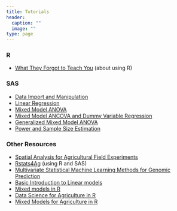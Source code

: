 ```yaml
---
title: Tutorials
header:
  caption: ""
  image: ""
type: page
---
```


### R

* [What They Forgot to Teach You](https://imci-idaho.github.io/2022-03-01-WhatTheyForgot/) (about using R)

### SAS

* <a href="../tutorials/sas-data-step.html" target="_blank">Data Import and Manipulation</a>
* <a href="../tutorials/sas-proc-reg.html" target="_blank">Linear Regression</a>
* <a href="../tutorials/sas-proc-mixed.html" target="_blank">Mixed Model ANOVA</a>
* <a href="../tutorials/sas-ANCOVA.html" target="_blank">Mixed Model ANCOVA and Dummy Variable Regression</a>
* <a href="../tutorials/sas-proc-glimmix.html" target="_blank">Generalized Mixed Model ANOVA</a>
* <a href="../tutorials/sas-power.html" target="_blank">Power and Sample Size Estimation</a>

### Other Resources

* [Spatial Analysis for Agricultural Field Experiments](https://idahoagstats.github.io/guide-to-field-trial-spatial-analysis/)
* [Rstats4Ag](https://rstats4ag.org/) (using R and SAS)
* [Multivariate Statistical Machine Learning Methods for Genomic Prediction](https://link.springer.com/content/pdf/10.1007%2F978-3-030-89010-0.pdf)
* [Basic Introduction to Linear models](https://lindeloev.github.io/tests-as-linear/#1_the_simplicity_underlying_common_tests)
* [Mixed models in R](https://m-clark.github.io/mixed-models-with-R/)
* [Data Science for Agriculture in R](https://schmidtpaul.github.io/DSFAIR/)
* [Mixed Models for Agriculture in R](https://schmidtpaul.github.io/MMFAIR/)
